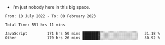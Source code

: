 - I'm just nobody here in this big space.


<!--START_SECTION:waka-->

```text
From: 18 July 2022 - To: 08 February 2023

Total Time: 551 hrs 11 mins

JavaScript         171 hrs 50 mins ███████▓░░░░░░░░░░░░░░░░░   31.18 %
Other              170 hrs 26 mins ███████▓░░░░░░░░░░░░░░░░░   30.92 %
```

<!--END_SECTION:waka-->
